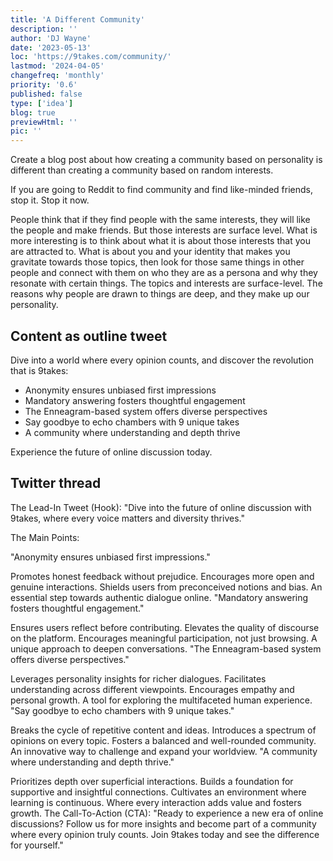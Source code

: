 ```yaml
---
title: 'A Different Community'
description: ''
author: 'DJ Wayne'
date: '2023-05-13'
loc: 'https://9takes.com/community/'
lastmod: '2024-04-05'
changefreq: 'monthly'
priority: '0.6'
published: false
type: ['idea']
blog: true
previewHtml: ''
pic: ''
---
```


Create a blog post about how creating a community based on personality is different than creating a community based on random interests.

If you are going to Reddit to find community and find like-minded friends, stop it. Stop it now.

People think that if they find people with the same interests, they will like the people and make friends. But those interests are surface level. What is more interesting is to think about what it is about those interests that you are attracted to. What is about you and your identity that makes you gravitate towards those topics, then look for those same things in other people and connect with them on who they are as a persona and why they resonate with certain things. The topics and interests are surface-level. The reasons why people are drawn to things are deep, and they make up our personality.

## Content as outline tweet

Dive into a world where every opinion counts, and discover the revolution that is 9takes:

- Anonymity ensures unbiased first impressions
- Mandatory answering fosters thoughtful engagement
- The Enneagram-based system offers diverse perspectives
- Say goodbye to echo chambers with 9 unique takes
- A community where understanding and depth thrive

Experience the future of online discussion today.

## Twitter thread

The Lead-In Tweet (Hook):
"Dive into the future of online discussion with 9takes, where every voice matters and diversity thrives."

The Main Points:

"Anonymity ensures unbiased first impressions."

Promotes honest feedback without prejudice.
Encourages more open and genuine interactions.
Shields users from preconceived notions and bias.
An essential step towards authentic dialogue online.
"Mandatory answering fosters thoughtful engagement."

Ensures users reflect before contributing.
Elevates the quality of discourse on the platform.
Encourages meaningful participation, not just browsing.
A unique approach to deepen conversations.
"The Enneagram-based system offers diverse perspectives."

Leverages personality insights for richer dialogues.
Facilitates understanding across different viewpoints.
Encourages empathy and personal growth.
A tool for exploring the multifaceted human experience.
"Say goodbye to echo chambers with 9 unique takes."

Breaks the cycle of repetitive content and ideas.
Introduces a spectrum of opinions on every topic.
Fosters a balanced and well-rounded community.
An innovative way to challenge and expand your worldview.
"A community where understanding and depth thrive."

Prioritizes depth over superficial interactions.
Builds a foundation for supportive and insightful connections.
Cultivates an environment where learning is continuous.
Where every interaction adds value and fosters growth.
The Call-To-Action (CTA):
"Ready to experience a new era of online discussions? Follow us for more insights and become part of a community where every opinion truly counts. Join 9takes today and see the difference for yourself."
